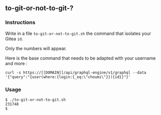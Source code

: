 ## to-git-or-not-to-git-?

### Instructions

Write in a file `to-git-or-not-to-git.sh` the command that isolates your Gitea `id`.

Only the numbers will appear.

Here is the base command that needs to be adapted with your username and more :

```
curl -s https://[[DOMAIN]]/api/graphql-engine/v1/graphql --data '{"query":"{user(where:{login:{_eq:\"choumi\"}}){id}}"}'
```

### Usage

```console
$ ./to-git-or-not-to-git.sh
231748
$
```
